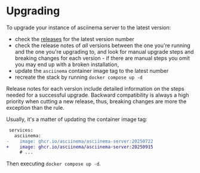 # Upgrading

To upgrade your instance of asciinema server to the latest version:

- check the [releases](https://github.com/asciinema/asciinema-server/releases)
  for the latest version number
- check the release notes of _all_ versions between the one you're running and
  the one you're upgrading to, and look for manual upgrade steps and breaking
  changes for each version - if there are manual steps you omit you may end up
  with a broken installation,
- update the `asciinema` container image tag to the latest number
- recreate the stack by running `docker compose up -d`

Release notes for each version include detailed information on the steps needed
for a successful upgrade. Backward compatibility is always a high priority when
cutting a new release, thus, breaking changes are more the exception than the
rule.

Usually, it's a matter of updating the container image tag:

```diff title="docker-compose.yml"
 services:
   asciinema:
-    image: ghcr.io/asciinema/asciinema-server:20250722
+    image: ghcr.io/asciinema/asciinema-server:20250915
     # ...
```

Then executing `docker compose up -d`.
